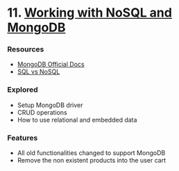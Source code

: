 # 11. [Working with NoSQL and MongoDB](https://github.com/jeff-pedro/learn-node-complete-guide/tree/11-nosql)

### Resources
* [MongoDB Official Docs](https://docs.mongodb.com/manual/core/security-encryption-at-rest/https://docs.mongodb.com/manual/)
* [SQL vs NoSQL](https://academind.com/learn/web-dev/sql-vs-nosql/)

### Explored
* Setup MongoDB driver
* CRUD operations
* How to use relational and embedded data

### Features
* All old functionalities changed to support MongoDB
* Remove the non existent products into the user cart